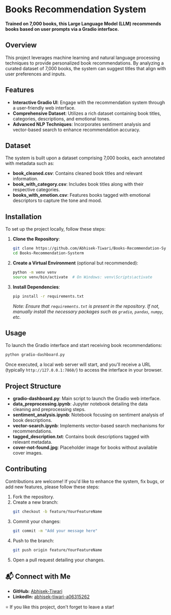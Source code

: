 
# Books Recommendation System

**Trained on 7,000 books, this Large Language Model (LLM) recommends books based on user prompts via a Gradio interface.**

## Overview

This project leverages machine learning and natural language processing techniques to provide personalized book recommendations. By analyzing a curated dataset of 7,000 books, the system can suggest titles that align with user preferences and inputs.

## Features

- **Interactive Gradio UI**: Engage with the recommendation system through a user-friendly web interface.
- **Comprehensive Dataset**: Utilizes a rich dataset containing book titles, categories, descriptions, and emotional tones.
- **Advanced NLP Techniques**: Incorporates sentiment analysis and vector-based search to enhance recommendation accuracy.

## Dataset

The system is built upon a dataset comprising 7,000 books, each annotated with metadata such as:

- **book_cleaned.csv**: Contains cleaned book titles and relevant information.
- **book_with_category.csv**: Includes book titles along with their respective categories.
- **books_with_emotion.csv**: Features books tagged with emotional descriptors to capture the tone and mood.

## Installation

To set up the project locally, follow these steps:

1. **Clone the Repository**:
   ```bash
   git clone https://github.com/Abhisek-Tiwari/Books-Recommendation-Systerm.git
   cd Books-Recommendation-Systerm
   ```

2. **Create a Virtual Environment** (optional but recommended):
   ```bash
   python -m venv venv
   source venv/bin/activate  # On Windows: venv\Scripts\activate
   ```

3. **Install Dependencies**:
   ```bash
   pip install -r requirements.txt
   ```

   *Note: Ensure that `requirements.txt` is present in the repository. If not, manually install the necessary packages such as `gradio`, `pandas`, `numpy`, etc.*

## Usage

To launch the Gradio interface and start receiving book recommendations:

```bash
python gradio-dashboard.py
```

Once executed, a local web server will start, and you'll receive a URL (typically `http://127.0.0.1:7860/`) to access the interface in your browser.

## Project Structure

- **gradio-dashboard.py**: Main script to launch the Gradio web interface.
- **data_preprocessing.ipynb**: Jupyter notebook detailing the data cleaning and preprocessing steps.
- **sentiment_analysis.ipynb**: Notebook focusing on sentiment analysis of book descriptions.
- **vector-search.ipynb**: Implements vector-based search mechanisms for recommendations.
- **tagged_description.txt**: Contains book descriptions tagged with relevant metadata.
- **cover-not-found.jpg**: Placeholder image for books without available cover images.

## Contributing

Contributions are welcome! If you'd like to enhance the system, fix bugs, or add new features, please follow these steps:

1. Fork the repository.
2. Create a new branch:
   ```bash
   git checkout -b feature/YourFeatureName
   ```
3. Commit your changes:
   ```bash
   git commit -m "Add your message here"
   ```
4. Push to the branch:
   ```bash
   git push origin feature/YourFeatureName
   ```
5. Open a pull request detailing your changes.


## 📬 Connect with Me

- **GitHub:** [Abhisek-Tiwari](https://github.com/Abhisek-Tiwari)
- **LinkedIn:** [abhisek-tiwari-a06315262](https://www.linkedin.com/in/abhisek-tiwari-a06315262/)


⭐️ If you like this project, don't forget to leave a star!
